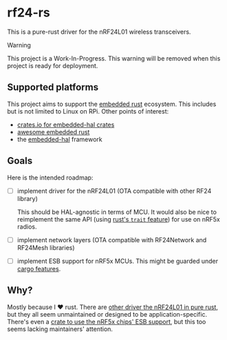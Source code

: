 # rf24-rs
This is a pure-rust driver for the nRF24L01 wireless transceivers.

> [!warning]
> This project is a Work-In-Progress.
> This warning will be removed when this project is ready for deployment.

## Supported platforms
This project aims to support the [embedded rust][embedded-rs] ecosystem.
This includes but is not limited to Linux on RPi. Other points of interest:
- [crates.io for embedded-hal crates][crates-hal]
- [awesome embedded rust][awesome-hal]
- the [embedded-hal][eh] framework

## Goals
Here is the intended roadmap:
- [ ] implement driver for the nRF24L01 (OTA compatible with other RF24 library)

   This should be HAL-agnostic in terms of MCU. It would also be nice to
   reimplement the same API (using [rust's `trait` feature][rust-traits])
   for use on nRF5x radios.
- [ ] implement network layers (OTA compatible with RF24Network and RF24Mesh libraries)
- [ ] implement ESB support for nRF5x MCUs. This might be guarded under [cargo features][cargo-feat].

## Why?
Mostly because I :heart: rust. There are [other driver the nRF24L01 in pure rust][crates-rf24],
but they all seem unmaintained or designed to be application-specific. There's even
a [crate to use the nRF5x chips' ESB support][crate-esb], but this too seems lacking
maintainers' attention.

[embedded-rs]: https://docs.rust-embedded.org/book/
[crates-hal]: https://crates.io/search?q=embedded-hal
[awesome-hal]: https://github.com/rust-embedded/awesome-embedded-rust
[eh]: https://github.com/rust-embedded/embedded-hal
[cargo-feat]: https://doc.rust-lang.org/cargo/reference/features.html
[rust-traits]: https://doc.rust-lang.org/book/ch19-03-advanced-traits.html#advanced-traits
[crates-rf24]: https://crates.io/search?q=rf24
[crate-esb]: https://crates.io/crates/esb
